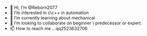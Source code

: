 - 👋 Hi, I’m @Reborn2077
- 👀 I’m interested in c\c++ in automation
- 🌱 I’m currently learning  about mechanical
- 💞️ I’m looking to collaborate on beginner \ predecessor or expert.
- 📫 How to reach me ...qq2523632706

<!---
Reborn2077/Reborn2077 is a ✨ special ✨ repository because its `README.md` (this file) appears on your GitHub profile.
You can click the Preview link to take a look at your changes.
--->
